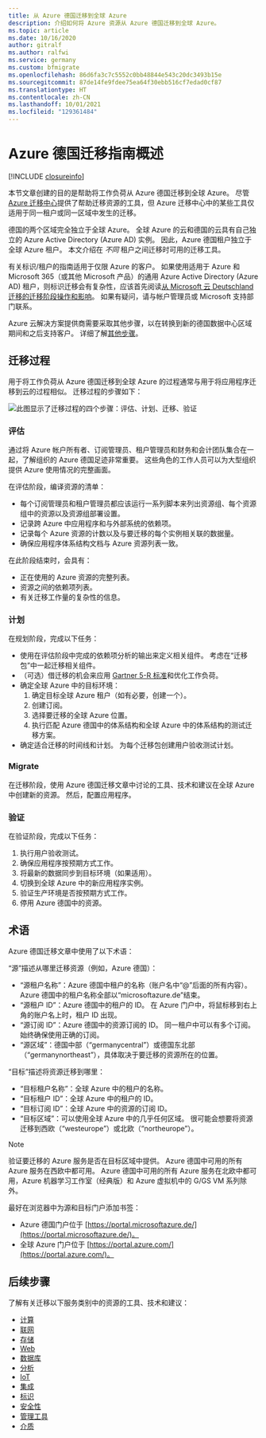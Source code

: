 ```yaml
---
title: 从 Azure 德国迁移到全球 Azure
description: 介绍如何将 Azure 资源从 Azure 德国迁移到全球 Azure。
ms.topic: article
ms.date: 10/16/2020
author: gitralf
ms.author: ralfwi
ms.service: germany
ms.custom: bfmigrate
ms.openlocfilehash: 86d6fa3c7c5552c0bb48844e543c20dc3493b15e
ms.sourcegitcommit: 87de14fe9fdee75ea64f30ebb516cf7edad0cf87
ms.translationtype: HT
ms.contentlocale: zh-CN
ms.lasthandoff: 10/01/2021
ms.locfileid: "129361484"
---
```

# <a name="overview-of-migration-guidance-for-azure-germany"></a>Azure 德国迁移指南概述

[!INCLUDE [closureinfo](../../includes/germany-closure-info.md)]

本节文章创建的目的是帮助将工作负荷从 Azure 德国迁移到全球 Azure。 尽管 [Azure 迁移中心](https://azure.microsoft.com/migration/)提供了帮助迁移资源的工具，但 Azure 迁移中心中的某些工具仅适用于同一租户或同一区域中发生的迁移。

德国的两个区域完全独立于全球 Azure。 全球 Azure 的云和德国的云具有自己独立的 Azure Active Directory (Azure AD) 实例。 因此，Azure 德国租户独立于全球 Azure 租户。 本文介绍在 *不同* 租户之间迁移时可用的迁移工具。

有关标识/租户的指南适用于仅限 Azure 的客户。 如果使用适用于 Azure 和 Microsoft 365（或其他 Microsoft 产品）的通用 Azure Active Directory (Azure AD) 租户，则标识迁移会有复杂性，应该首先阅读[从 Microsoft 云 Deutschland 迁移的迁移阶段操作和影响](/microsoft-365/enterprise/ms-cloud-germany-transition-phases)。 如果有疑问，请与帐户管理员或 Microsoft 支持部门联系。

Azure 云解决方案提供商需要采取其他步骤，以在转换到新的德国数据中心区域期间和之后支持客户。 详细了解[其他步骤](/microsoft-365/enterprise/ms-cloud-germany-transition-add-csp)。

## <a name="migration-process"></a>迁移过程

用于将工作负荷从 Azure 德国迁移到全球 Azure 的过程通常与用于将应用程序迁移到云的过程相似。 迁移过程的步骤如下：

![此图显示了迁移过程的四个步骤：评估、计划、迁移、验证](./media/germany-migration-main/migration-steps.png)

### <a name="assess"></a>评估

通过将 Azure 帐户所有者、订阅管理员、租户管理员和财务和会计团队集合在一起，了解组织的 Azure 德国足迹非常重要。 这些角色的工作人员可以为大型组织提供 Azure 使用情况的完整画面。

在评估阶段，编译资源的清单：
  - 每个订阅管理员和租户管理员都应该运行一系列脚本来列出资源组、每个资源组中的资源以及资源组部署设置。
  - 记录跨 Azure 中应用程序和与外部系统的依赖项。
  - 记录每个 Azure 资源的计数以及与要迁移的每个实例相关联的数据量。
  - 确保应用程序体系结构文档与 Azure 资源列表一致。

在此阶段结束时，会具有：

- 正在使用的 Azure 资源的完整列表。
- 资源之间的依赖项列表。
- 有关迁移工作量的复杂性的信息。

### <a name="plan"></a>计划

在规划阶段，完成以下任务：

- 使用在评估阶段中完成的依赖项分析的输出来定义相关组件。 考虑在“迁移包”中一起迁移相关组件。
- （可选）借迁移的机会来应用 [Gartner 5-R 标准](https://www.gartner.com/en/documents/3873016/evaluation-criteria-for-cloud-management-platforms-and-t)和优化工作负荷。
- 确定全球 Azure 中的目标环境：
  1. 确定目标全球 Azure 租户（如有必要，创建一个）。
  1. 创建订阅。
  1. 选择要迁移的全球 Azure 位置。
  1. 执行匹配 Azure 德国中的体系结构和全球 Azure 中的体系结构的测试迁移方案。
- 确定适合迁移的时间线和计划。 为每个迁移包创建用户验收测试计划。

### <a name="migrate"></a>Migrate

在迁移阶段，使用 Azure 德国迁移文章中讨论的工具、技术和建议在全球 Azure 中创建新的资源。 然后，配置应用程序。

### <a name="validate"></a>验证

在验证阶段，完成以下任务：

1. 执行用户验收测试。
1. 确保应用程序按预期方式工作。
1. 将最新的数据同步到目标环境（如果适用）。
1. 切换到全球 Azure 中的新应用程序实例。
1. 验证生产环境是否按预期方式工作。
1. 停用 Azure 德国中的资源。

## <a name="terms"></a>术语

Azure 德国迁移文章中使用了以下术语：

“源”描述从哪里迁移资源（例如，Azure 德国）：

- “源租户名称”：Azure 德国中租户的名称（账户名中“\@”后面的所有内容）。  Azure 德国中的租户名称全部以“microsoftazure.de”结束。
- “源租户 ID”：Azure 德国中的租户的 ID。 在 Azure 门户中，将鼠标移到右上角的账户名上时，租户 ID 出现。
- “源订阅 ID”：Azure 德国中的资源订阅的 ID。 同一租户中可以有多个订阅。 始终确保使用正确的订阅。
- “源区域”：德国中部（“germanycentral”）或德国东北部（“germanynortheast”），具体取决于要迁移的资源所在的位置。  

“目标”描述将资源迁移到哪里： 

- “目标租户名称”：全球 Azure 中的租户的名称。
- “目标租户 ID”：全球 Azure 中的租户的 ID。
- “目标订阅 ID”：全球 Azure 中的资源的订阅 ID。
- “目标区域”：可以使用全球 Azure 中的几乎任何区域。 很可能会想要将资源迁移到西欧（“westeurope”）或北欧（“northeurope”）。 

> [!NOTE]
> 验证要迁移的 Azure 服务是否在目标区域中提供。 Azure 德国中可用的所有 Azure 服务在西欧中都可用。 Azure 德国中可用的所有 Azure 服务在北欧中都可用，Azure 机器学习工作室（经典版）和 Azure 虚拟机中的 G/GS VM 系列除外。

最好在浏览器中为源和目标门户添加书签：

- Azure 德国门户位于 [https://portal.microsoftazure.de/](https://portal.microsoftazure.de/)。
- 全球 Azure 门户位于 [https://portal.azure.com/](https://portal.azure.com/)。

## <a name="next-steps"></a>后续步骤

了解有关迁移以下服务类别中的资源的工具、技术和建议：

- [计算](./germany-migration-compute.md)
- [联网](./germany-migration-networking.md)
- [存储](./germany-migration-storage.md)
- [Web](./germany-migration-web.md)
- [数据库](./germany-migration-databases.md)
- [分析](./germany-migration-analytics.md)
- [IoT](./germany-migration-iot.md)
- [集成](./germany-migration-integration.md)
- [标识](./germany-migration-identity.md)
- [安全性](./germany-migration-security.md)
- [管理工具](./germany-migration-management-tools.md)
- [介质](./germany-migration-media.md)
